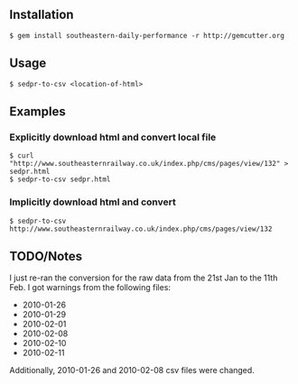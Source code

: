 ## Installation

    $ gem install southeastern-daily-performance -r http://gemcutter.org

## Usage

    $ sedpr-to-csv <location-of-html>

## Examples

### Explicitly download html and convert local file

    $ curl "http://www.southeasternrailway.co.uk/index.php/cms/pages/view/132" > sedpr.html
    $ sedpr-to-csv sedpr.html


### Implicitly download html and convert

    $ sedpr-to-csv http://www.southeasternrailway.co.uk/index.php/cms/pages/view/132
    
## TODO/Notes

I just re-ran the conversion for the raw data from the 21st Jan to the 11th Feb.  I got warnings from the following files:

* 2010-01-26
* 2010-01-29
* 2010-02-01
* 2010-02-08
* 2010-02-10
* 2010-02-11

Additionally, 2010-01-26 and 2010-02-08 csv files were changed.